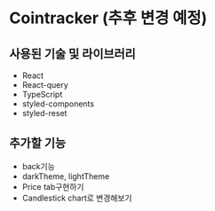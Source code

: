 # Cointracker (추후 변경 예정)

## 사용된 기술 및 라이브러리

- React
- React-query
- TypeScript
- styled-components
- styled-reset

## 추가할 기능

- back기능
- darkTheme, lightTheme
- Price tab구현하기
- Candlestick chart로 변경해보기
